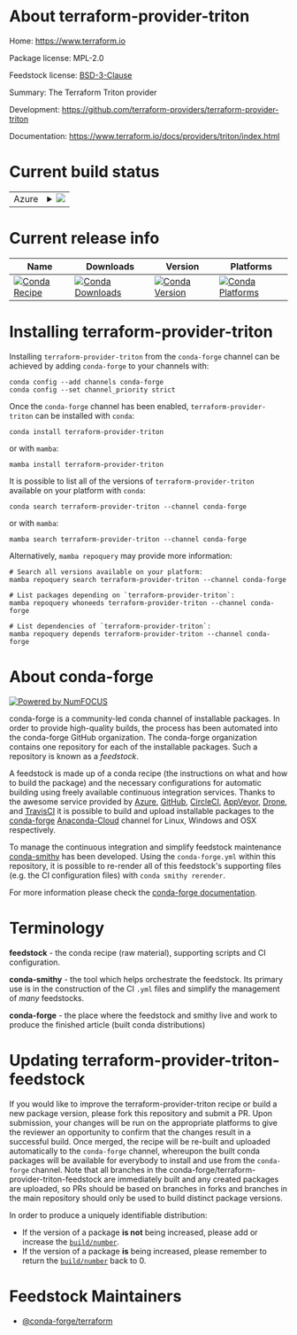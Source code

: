 About terraform-provider-triton
===============================

Home: https://www.terraform.io

Package license: MPL-2.0

Feedstock license: [BSD-3-Clause](https://github.com/conda-forge/terraform-provider-triton-feedstock/blob/main/LICENSE.txt)

Summary: The Terraform Triton provider

Development: https://github.com/terraform-providers/terraform-provider-triton

Documentation: https://www.terraform.io/docs/providers/triton/index.html

Current build status
====================


<table>
    
  <tr>
    <td>Azure</td>
    <td>
      <details>
        <summary>
          <a href="https://dev.azure.com/conda-forge/feedstock-builds/_build/latest?definitionId=2059&branchName=main">
            <img src="https://dev.azure.com/conda-forge/feedstock-builds/_apis/build/status/terraform-provider-triton-feedstock?branchName=main">
          </a>
        </summary>
        <table>
          <thead><tr><th>Variant</th><th>Status</th></tr></thead>
          <tbody><tr>
              <td>linux_64</td>
              <td>
                <a href="https://dev.azure.com/conda-forge/feedstock-builds/_build/latest?definitionId=2059&branchName=main">
                  <img src="https://dev.azure.com/conda-forge/feedstock-builds/_apis/build/status/terraform-provider-triton-feedstock?branchName=main&jobName=linux&configuration=linux_64_" alt="variant">
                </a>
              </td>
            </tr><tr>
              <td>osx_64</td>
              <td>
                <a href="https://dev.azure.com/conda-forge/feedstock-builds/_build/latest?definitionId=2059&branchName=main">
                  <img src="https://dev.azure.com/conda-forge/feedstock-builds/_apis/build/status/terraform-provider-triton-feedstock?branchName=main&jobName=osx&configuration=osx_64_" alt="variant">
                </a>
              </td>
            </tr><tr>
              <td>win_64</td>
              <td>
                <a href="https://dev.azure.com/conda-forge/feedstock-builds/_build/latest?definitionId=2059&branchName=main">
                  <img src="https://dev.azure.com/conda-forge/feedstock-builds/_apis/build/status/terraform-provider-triton-feedstock?branchName=main&jobName=win&configuration=win_64_" alt="variant">
                </a>
              </td>
            </tr>
          </tbody>
        </table>
      </details>
    </td>
  </tr>
</table>

Current release info
====================

| Name | Downloads | Version | Platforms |
| --- | --- | --- | --- |
| [![Conda Recipe](https://img.shields.io/badge/recipe-terraform--provider--triton-green.svg)](https://anaconda.org/conda-forge/terraform-provider-triton) | [![Conda Downloads](https://img.shields.io/conda/dn/conda-forge/terraform-provider-triton.svg)](https://anaconda.org/conda-forge/terraform-provider-triton) | [![Conda Version](https://img.shields.io/conda/vn/conda-forge/terraform-provider-triton.svg)](https://anaconda.org/conda-forge/terraform-provider-triton) | [![Conda Platforms](https://img.shields.io/conda/pn/conda-forge/terraform-provider-triton.svg)](https://anaconda.org/conda-forge/terraform-provider-triton) |

Installing terraform-provider-triton
====================================

Installing `terraform-provider-triton` from the `conda-forge` channel can be achieved by adding `conda-forge` to your channels with:

```
conda config --add channels conda-forge
conda config --set channel_priority strict
```

Once the `conda-forge` channel has been enabled, `terraform-provider-triton` can be installed with `conda`:

```
conda install terraform-provider-triton
```

or with `mamba`:

```
mamba install terraform-provider-triton
```

It is possible to list all of the versions of `terraform-provider-triton` available on your platform with `conda`:

```
conda search terraform-provider-triton --channel conda-forge
```

or with `mamba`:

```
mamba search terraform-provider-triton --channel conda-forge
```

Alternatively, `mamba repoquery` may provide more information:

```
# Search all versions available on your platform:
mamba repoquery search terraform-provider-triton --channel conda-forge

# List packages depending on `terraform-provider-triton`:
mamba repoquery whoneeds terraform-provider-triton --channel conda-forge

# List dependencies of `terraform-provider-triton`:
mamba repoquery depends terraform-provider-triton --channel conda-forge
```


About conda-forge
=================

[![Powered by
NumFOCUS](https://img.shields.io/badge/powered%20by-NumFOCUS-orange.svg?style=flat&colorA=E1523D&colorB=007D8A)](https://numfocus.org)

conda-forge is a community-led conda channel of installable packages.
In order to provide high-quality builds, the process has been automated into the
conda-forge GitHub organization. The conda-forge organization contains one repository
for each of the installable packages. Such a repository is known as a *feedstock*.

A feedstock is made up of a conda recipe (the instructions on what and how to build
the package) and the necessary configurations for automatic building using freely
available continuous integration services. Thanks to the awesome service provided by
[Azure](https://azure.microsoft.com/en-us/services/devops/), [GitHub](https://github.com/),
[CircleCI](https://circleci.com/), [AppVeyor](https://www.appveyor.com/),
[Drone](https://cloud.drone.io/welcome), and [TravisCI](https://travis-ci.com/)
it is possible to build and upload installable packages to the
[conda-forge](https://anaconda.org/conda-forge) [Anaconda-Cloud](https://anaconda.org/)
channel for Linux, Windows and OSX respectively.

To manage the continuous integration and simplify feedstock maintenance
[conda-smithy](https://github.com/conda-forge/conda-smithy) has been developed.
Using the ``conda-forge.yml`` within this repository, it is possible to re-render all of
this feedstock's supporting files (e.g. the CI configuration files) with ``conda smithy rerender``.

For more information please check the [conda-forge documentation](https://conda-forge.org/docs/).

Terminology
===========

**feedstock** - the conda recipe (raw material), supporting scripts and CI configuration.

**conda-smithy** - the tool which helps orchestrate the feedstock.
                   Its primary use is in the construction of the CI ``.yml`` files
                   and simplify the management of *many* feedstocks.

**conda-forge** - the place where the feedstock and smithy live and work to
                  produce the finished article (built conda distributions)


Updating terraform-provider-triton-feedstock
============================================

If you would like to improve the terraform-provider-triton recipe or build a new
package version, please fork this repository and submit a PR. Upon submission,
your changes will be run on the appropriate platforms to give the reviewer an
opportunity to confirm that the changes result in a successful build. Once
merged, the recipe will be re-built and uploaded automatically to the
`conda-forge` channel, whereupon the built conda packages will be available for
everybody to install and use from the `conda-forge` channel.
Note that all branches in the conda-forge/terraform-provider-triton-feedstock are
immediately built and any created packages are uploaded, so PRs should be based
on branches in forks and branches in the main repository should only be used to
build distinct package versions.

In order to produce a uniquely identifiable distribution:
 * If the version of a package **is not** being increased, please add or increase
   the [``build/number``](https://docs.conda.io/projects/conda-build/en/latest/resources/define-metadata.html#build-number-and-string).
 * If the version of a package **is** being increased, please remember to return
   the [``build/number``](https://docs.conda.io/projects/conda-build/en/latest/resources/define-metadata.html#build-number-and-string)
   back to 0.

Feedstock Maintainers
=====================

* [@conda-forge/terraform](https://github.com/conda-forge/terraform/)

